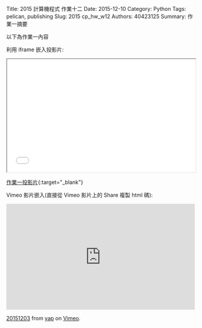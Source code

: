 Title: 2015 計算機程式 作業十二
Date: 2015-12-10
Category: Python
Tags: pelican, publishing
Slug: 2015  cp_hw_w12
Authors: 40423125
Summary: 作業一摘要

以下為作業一內容

利用 iframe 嵌入投影片:

<iframe src="40423125_cp_w12_p.html" width="500" height="300"></iframe>

[作業一投影片](40423125_cp_w11_p.html){:target="_blank"}


Vimeo 影片嵌入(直接從 Vimeo 影片上的 Share 複製 html 碼):

<iframe src="https://player.vimeo.com/video/147733326" width="500" height="281" frameborder="0" webkitallowfullscreen mozallowfullscreen allowfullscreen></iframe> <p><a href="https://vimeo.com/147733326">20151203</a> from <a href="https://vimeo.com/user45104858">yap</a> on <a href="https://vimeo.com">Vimeo</a>.</p>